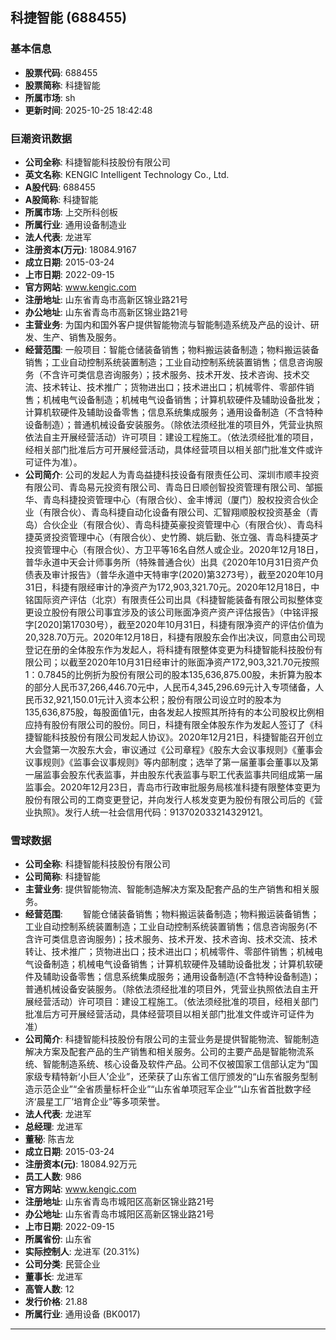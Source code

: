 ## 科捷智能 (688455)

### 基本信息

- **股票代码**: 688455
- **股票简称**: 科捷智能
- **所属市场**: sh
- **更新时间**: 2025-10-25 18:42:48

### 巨潮资讯数据

- **公司全称**: 科捷智能科技股份有限公司
- **英文名称**: KENGIC Intelligent Technology Co., Ltd.
- **A股代码**: 688455
- **A股简称**: 科捷智能
- **所属市场**: 上交所科创板
- **所属行业**: 通用设备制造业
- **法人代表**: 龙进军
- **注册资本(万元)**: 18084.9167
- **成立日期**: 2015-03-24
- **上市日期**: 2022-09-15
- **官方网站**: www.kengic.com
- **注册地址**: 山东省青岛市高新区锦业路21号
- **办公地址**: 山东省青岛市高新区锦业路21号
- **主营业务**: 为国内和国外客户提供智能物流与智能制造系统及产品的设计、研发、生产、销售及服务。
- **经营范围**: 一般项目：智能仓储装备销售；物料搬运装备制造；物料搬运装备销售；工业自动控制系统装置制造；工业自动控制系统装置销售；信息咨询服务（不含许可类信息咨询服务）；技术服务、技术开发、技术咨询、技术交流、技术转让、技术推广；货物进出口；技术进出口；机械零件、零部件销售；机械电气设备制造；机械电气设备销售；计算机软硬件及辅助设备批发；计算机软硬件及辅助设备零售；信息系统集成服务；通用设备制造（不含特种设备制造）；普通机械设备安装服务。（除依法须经批准的项目外，凭营业执照依法自主开展经营活动）许可项目：建设工程施工。（依法须经批准的项目，经相关部门批准后方可开展经营活动，具体经营项目以相关部门批准文件或许可证件为准）。
- **公司简介**: 公司的发起人为青岛益捷科技设备有限责任公司、深圳市顺丰投资有限公司、青岛易元投资有限公司、青岛日日顺创智投资管理有限公司、邹振华、青岛科捷投资管理中心（有限合伙）、金丰博润（厦门）股权投资合伙企业（有限合伙）、青岛科捷自动化设备有限公司、汇智翔顺股权投资基金（青岛）合伙企业（有限合伙）、青岛科捷英豪投资管理中心（有限合伙）、青岛科捷英贤投资管理中心（有限合伙）、史竹腾、姚后勤、张立强、青岛科捷英才投资管理中心（有限合伙）、方卫平等16名自然人或企业。2020年12月18日，普华永道中天会计师事务所（特殊普通合伙）出具《2020年10月31日资产负债表及审计报告》（普华永道中天特审字(2020)第3273号），截至2020年10月31日，科捷有限经审计的净资产为172,903,321.70元。2020年12月18日，中铭国际资产评估（北京）有限责任公司出具《科捷智能装备有限公司拟整体变更设立股份有限公司事宜涉及的该公司账面净资产资产评估报告》（中铭评报字[2020]第17030号），截至2020年10月31日，科捷有限净资产的评估价值为20,328.70万元。2020年12月18日，科捷有限股东会作出决议，同意由公司现登记在册的全体股东作为发起人，将科捷有限整体变更为科捷智能科技股份有限公司；以截至2020年10月31日经审计的账面净资产172,903,321.70元按照1：0.7845的比例折为股份有限公司的股本135,636,875.00股，未折算为股本的部分人民币37,266,446.70元中，人民币4,345,296.69元计入专项储备，人民币32,921,150.01元计入资本公积；股份有限公司设立时的股本为135,636,875股，每股面值1元，由各发起人按照其所持有的本公司股权比例相应持有股份有限公司的股份。同日，科捷有限全体股东作为发起人签订了《科捷智能科技股份有限公司发起人协议》。2020年12月21日，科捷智能召开创立大会暨第一次股东大会，审议通过《公司章程》《股东大会议事规则》《董事会议事规则》《监事会议事规则》等内部制度；选举了第一届董事会董事以及第一届监事会股东代表监事，并由股东代表监事与职工代表监事共同组成第一届监事会。2020年12月23日，青岛市行政审批服务局核准科捷有限整体变更为股份有限公司的工商变更登记，并向发行人核发变更为股份有限公司后的《营业执照》。发行人统一社会信用代码：913702033214329121。

### 雪球数据

- **公司全称**: 科捷智能科技股份有限公司
- **公司简称**: 科捷智能
- **主营业务**: 提供智能物流、智能制造解决方案及配套产品的生产销售和相关服务。
- **经营范围**: 　　智能仓储装备销售；物料搬运装备制造；物料搬运装备销售；工业自动控制系统装置制造；工业自动控制系统装置销售；信息咨询服务(不含许可类信息咨询服务)；技术服务、技术开发、技术咨询、技术交流、技术转让、技术推广；货物进出口；技术进出口；机械零件、零部件销售；机械电气设备制造；机械电气设备销售；计算机软硬件及辅助设备批发；计算机软硬件及辅助设备零售；信息系统集成服务；通用设备制造(不含特种设备制造)；普通机械设备安装服务。（除依法须经批准的项目外，凭营业执照依法自主开展经营活动）许可项目：建设工程施工。（依法须经批准的项目，经相关部门批准后方可开展经营活动，具体经营项目以相关部门批准文件或许可证件为准）
- **公司简介**: 科捷智能科技股份有限公司的主营业务是提供智能物流、智能制造解决方案及配套产品的生产销售和相关服务。公司的主要产品是智能物流系统、智能制造系统、核心设备及软件产品。公司不仅被国家工信部认定为“国家级专精特新‘小巨人’企业”，还荣获了山东省工信厅颁发的“山东省服务型制造示范企业”“全省质量标杆企业”“山东省单项冠军企业”“山东省首批数字经济‘晨星工厂’培育企业”等多项荣誉。
- **法人代表**: 龙进军
- **总经理**: 龙进军
- **董秘**: 陈吉龙
- **成立日期**: 2015-03-24
- **注册资本(元)**: 18084.92万元
- **员工人数**: 986
- **官方网站**: www.kengic.com
- **注册地址**: 山东省青岛市城阳区高新区锦业路21号
- **办公地址**: 山东省青岛市城阳区高新区锦业路21号
- **上市日期**: 2022-09-15
- **所属省份**: 山东省
- **实际控制人**: 龙进军 (20.31%)
- **公司分类**: 民营企业
- **董事长**: 龙进军
- **高管人数**: 12
- **发行价格**: 21.88
- **所属行业**: 通用设备 (BK0017)

---